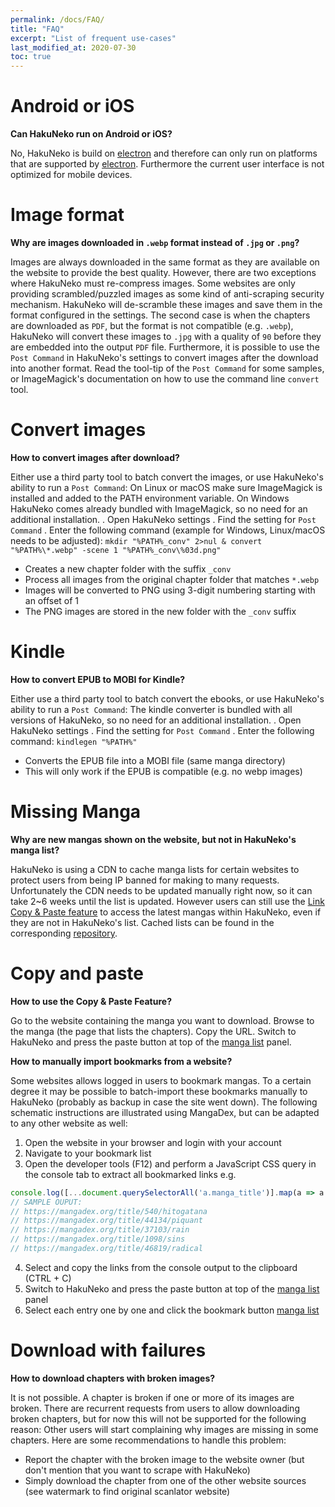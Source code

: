 ```yaml
---
permalink: /docs/FAQ/
title: "FAQ"
excerpt: "List of frequent use-cases"
last_modified_at: 2020-07-30
toc: true
---
```

Android or iOS
=============

**Can HakuNeko run on Android or iOS?**

No, HakuNeko is build on [electron](https://electronjs.org) and therefore can only run on platforms that are supported by [electron](https://electronjs.org). Furthermore the current user interface is not optimized for mobile devices.

Image format
============

**Why are images downloaded in `.webp` format instead of `.jpg` or `.png`?**

Images are always downloaded in the same format as they are available on the website to provide the best quality.
However, there are two exceptions where HakuNeko must re-compress images. Some websites are only providing scrambled/puzzled images as some kind of anti-scraping security mechanism. HakuNeko will de-scramble these images and save them in the format configured in the settings. The second case is when the chapters are downloaded as `PDF`, but the format is not compatible (e.g. `.webp`), HakuNeko will convert these images to `.jpg` with a quality of `90` before they are embedded into the output `PDF` file.
Furthermore, it is possible to use the `Post Command` in HakuNeko's settings to convert images after the download into another format. Read the tool-tip of the `Post Command` for some samples, or ImageMagick's documentation on how to use the command line `convert` tool.

Convert images
==============

**How to convert images after download?**

Either use a third party tool to batch convert the images, or use HakuNeko's ability to run a `Post Command`:
On Linux or macOS make sure ImageMagick is installed and added to the PATH environment variable.
On Windows HakuNeko comes already bundled with ImageMagick, so no need for an additional installation.
. Open HakuNeko settings
. Find the setting for `Post Command`
. Enter the following command (example for Windows, Linux/macOS needs to be adjusted):
`mkdir "%PATH%_conv" 2>nul & convert "%PATH%\*.webp" -scene 1 "%PATH%_conv\%03d.png"`
  * Creates a new chapter folder with the suffix `_conv`
  * Process all images from the original chapter folder that matches `*.webp`
  * Images will be converted to PNG using 3-digit numbering starting with an offset of 1
  * The PNG images are stored in the new folder with the `_conv` suffix

Kindle
======

**How to convert EPUB to MOBI for Kindle?**

Either use a third party tool to batch convert the ebooks, or use HakuNeko's ability to run a `Post Command`:
The kindle converter is bundled with all versions of HakuNeko, so no need for an additional installation.
. Open HakuNeko settings
. Find the setting for `Post Command`
. Enter the following command:
`kindlegen "%PATH%"`
  - Converts the EPUB file into a MOBI file (same manga directory)
  - This will only work if the EPUB is compatible (e.g. no webp images)

Missing Manga
=============

**Why are new mangas shown on the website, but not in HakuNeko's manga list?**

HakuNeko is using a CDN to cache manga lists for certain websites to protect users from being IP banned for making to many requests. Unfortunately the CDN needs to be updated manually right now, so it can take 2~6 weeks until the list is updated. However users can still use the [Link Copy & Paste feature](https://github.com/manga-download/hakuneko/wiki/Quick-Reference#4-manga-list) to access the latest mangas within HakuNeko, even if they are not in HakuNeko's list. Cached lists can be found in the corresponding [repository](https://github.com/manga-download/hakuneko-cdn).

Copy and paste
==============
**How to use the Copy & Paste Feature?**

Go to the website containing the manga you want to download.
Browse to the manga (the page that lists the chapters).
Copy the URL.
Switch to HakuNeko and press the paste button at top of the [manga list](/docs/interface/#manga-list) panel.

**How to manually import bookmarks from a website?**

Some websites allows logged in users to bookmark mangas.
To a certain degree it may be possible to batch-import these bookmarks manually to HakuNeko (probably as backup in case the site went down).
The following schematic instructions are illustrated using MangaDex, but can be adapted to any other website as well:

1. Open the website in your browser and login with your account
2. Navigate to your bookmark list
3. Open the developer tools (F12) and perform a JavaScript CSS query in the console tab to extract all bookmarked links
e.g.
```javascript
console.log([...document.querySelectorAll('a.manga_title')].map(a => a.href).join('\n'));
// SAMPLE OUPUT:
// https://mangadex.org/title/540/hitogatana
// https://mangadex.org/title/44134/piquant
// https://mangadex.org/title/37103/rain
// https://mangadex.org/title/1098/sins
// https://mangadex.org/title/46819/radical
```
4. Select and copy the links from the console output to the clipboard (CTRL + C)
5. Switch to HakuNeko and press the paste button at top of the [manga list](/docs/interface/#manga-list) panel
6. Select each entry one by one and click the bookmark button [manga list](/docs/interface/#manga-list)

Download with failures
======================

**How to download chapters with broken images?**

It is not possible. A chapter is broken if one or more of its images are broken. There are recurrent requests from users to allow downloading broken chapters, but for now this will not be supported for the following reason: Other users will start complaining why images are missing in some chapters.
Here are some recommendations to handle this problem:
* Report the chapter with the broken image to the website owner (but don't mention that you want to scrape with HakuNeko)
* Simply download the chapter from one of the other website sources (see watermark to find original scanlator website)
